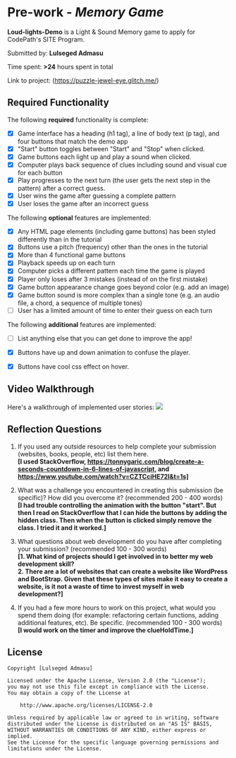 # Pre-work - _Memory Game_

**Loud-lights-Demo** is a Light & Sound Memory game to apply for CodePath's SITE Program.

Submitted by: **Lulseged Admasu**

Time spent: **>24** hours spent in total

Link to project: (https://puzzle-jewel-eye.glitch.me/)

## Required Functionality

The following **required** functionality is complete:

- [x] Game interface has a heading (h1 tag), a line of body text (p tag), and four buttons that match the demo app
- [x] "Start" button toggles between "Start" and "Stop" when clicked.
- [x] Game buttons each light up and play a sound when clicked.
- [x] Computer plays back sequence of clues including sound and visual cue for each button
- [x] Play progresses to the next turn (the user gets the next step in the pattern) after a correct guess.
- [x] User wins the game after guessing a complete pattern
- [x] User loses the game after an incorrect guess

The following **optional** features are implemented:

- [x] Any HTML page elements (including game buttons) has been styled differently than in the tutorial
- [x] Buttons use a pitch (frequency) other than the ones in the tutorial
- [x] More than 4 functional game buttons
- [x] Playback speeds up on each turn
- [x] Computer picks a different pattern each time the game is played
- [x] Player only loses after 3 mistakes (instead of on the first mistake)
- [x] Game button appearance change goes beyond color (e.g. add an image)
- [x] Game button sound is more complex than a single tone (e.g. an audio file, a chord, a sequence of multiple tones)
- [ ] User has a limited amount of time to enter their guess on each turn

The following **additional** features are implemented:

- [ ] List anything else that you can get done to improve the app!
- [x] Buttons have up and down animation to confuse the player.
- [x] Buttons have cool css effect on hover.


## Video Walkthrough

Here's a walkthrough of implemented user stories:
![](https://github.com/lul-star/Singing-Lights-Demo/blob/main/CodePathApp.gif)

## Reflection Questions

1. If you used any outside resources to help complete your submission (websites, books, people, etc) list them here. <BR>
   <b>[I used StackOverflow, https://tonnygaric.com/blog/create-a-seconds-countdown-in-6-lines-of-javascript, and https://www.youtube.com/watch?v=CZTCciHE72I&t=1s]</b>

2. What was a challenge you encountered in creating this submission (be specific)? How did you overcome it? (recommended 200 - 400 words)<BR> 
   <b>[I had trouble controlling the animation with the button "start". But then I read on StackOverflow that I can hide the buttons by adding the hidden class. Then when the button is clicked simply remove the class. I tried it and it worked.]</b>

3. What questions about web development do you have after completing your submission? (recommended 100 - 300 words) <BR>
   <b>[1. What kind of projects should I get involved in to better my web development skill?<BR>
       2. There are a lot of websites that can create a website like WordPress and BootStrap. Given that these types of sites make it easy to create a website, is it not a waste of time to invest myself in web development?]</b>

4. If you had a few more hours to work on this project, what would you spend them doing (for example: refactoring certain functions, adding additional features, etc). Be specific. (recommended 100 - 300 words)<BR>
   <b>[I would work on the timer and improve the clueHoldTime.]</b>

## License

    Copyright [Lulseged Admasu]

    Licensed under the Apache License, Version 2.0 (the "License");
    you may not use this file except in compliance with the License.
    You may obtain a copy of the License at

        http://www.apache.org/licenses/LICENSE-2.0

    Unless required by applicable law or agreed to in writing, software
    distributed under the License is distributed on an "AS IS" BASIS,
    WITHOUT WARRANTIES OR CONDITIONS OF ANY KIND, either express or implied.
    See the License for the specific language governing permissions and
    limitations under the License.
